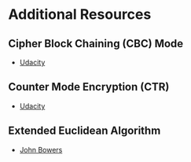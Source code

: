 # Additional Resources


## Cipher Block Chaining (CBC) Mode
 - [Udacity](https://youtu.be/0D7OwYp6ZEc?si=_6nH_C2204EJrqP0)


## Counter Mode Encryption (CTR)
- [Udacity](https://youtu.be/6EbyCGrdKh8?si=PSOOT3-HMlA8o-6A)

## Extended Euclidean Algorithm
- [John Bowers](https://youtu.be/6KmhCKxFWOs?si=z5wlDzbk2q3WGwt_)
